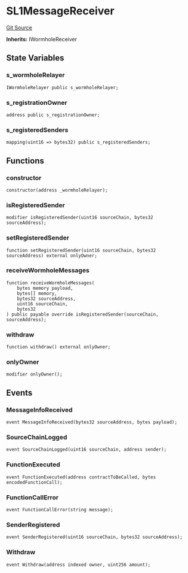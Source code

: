 # SL1MessageReceiver
[Git Source](https://github.com-smastropiero/SherryLabs/sherry-contracts/blob/abea0d8e26a21a2127d6a1d9e961e252da35642b/contracts/wormhole/SL1MessageReceiver.sol)

**Inherits:**
IWormholeReceiver


## State Variables
### s_wormholeRelayer

```solidity
IWormholeRelayer public s_wormholeRelayer;
```


### s_registrationOwner

```solidity
address public s_registrationOwner;
```


### s_registeredSenders

```solidity
mapping(uint16 => bytes32) public s_registeredSenders;
```


## Functions
### constructor


```solidity
constructor(address _wormholeRelayer);
```

### isRegisteredSender


```solidity
modifier isRegisteredSender(uint16 sourceChain, bytes32 sourceAddress);
```

### setRegisteredSender


```solidity
function setRegisteredSender(uint16 sourceChain, bytes32 sourceAddress) external onlyOwner;
```

### receiveWormholeMessages


```solidity
function receiveWormholeMessages(
    bytes memory payload,
    bytes[] memory,
    bytes32 sourceAddress,
    uint16 sourceChain,
    bytes32
) public payable override isRegisteredSender(sourceChain, sourceAddress);
```

### withdraw


```solidity
function withdraw() external onlyOwner;
```

### onlyOwner


```solidity
modifier onlyOwner();
```

## Events
### MessageInfoReceived

```solidity
event MessageInfoReceived(bytes32 sourceAddress, bytes payload);
```

### SourceChainLogged

```solidity
event SourceChainLogged(uint16 sourceChain, address sender);
```

### FunctionExecuted

```solidity
event FunctionExecuted(address contractToBeCalled, bytes encodedFunctionCall);
```

### FunctionCallError

```solidity
event FunctionCallError(string message);
```

### SenderRegistered

```solidity
event SenderRegistered(uint16 sourceChain, bytes32 sourceAddress);
```

### Withdraw

```solidity
event Withdraw(address indexed owner, uint256 amount);
```

